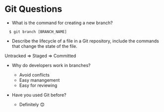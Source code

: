 # Git Questions

- What is the command for creating a new branch?

```
  $ git branch [BRANCH_NAME]
```

- Describe the lifecycle of a file in a Git repository, include the commands that change the state of the file.

Untracked => Staged => Committed

- Why do developers work in branches?
  - Avoid conflicts
  - Easy manangement
  - Easy for reviewing

- Have you used Git before?
  - Definitely 😊
  